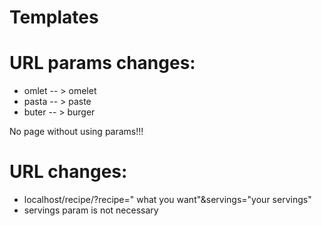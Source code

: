 # Templates 
# URL params changes:
<ul>
<li> omlet -- > omelet</li>
<li> pasta -- > paste </li>
<li> buter -- > burger </li>
</ul>

No page without using params!!!

# URL changes:
<ul>
<li> localhost/recipe/?recipe=" what you want"&servings="your servings"</li>
<li> servings param is not necessary</li>
</ul>